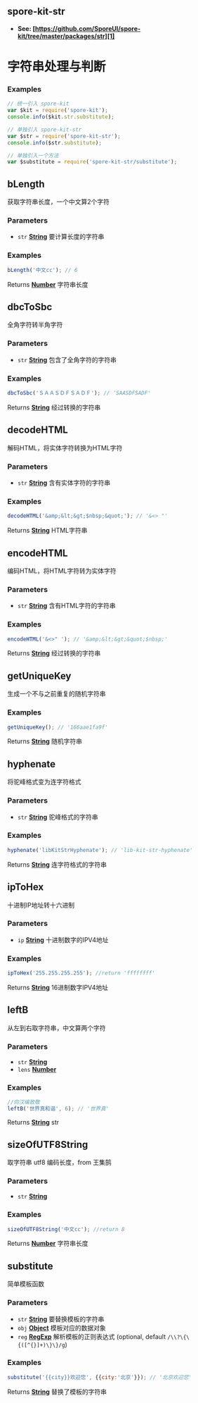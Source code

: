 <!-- Generated by documentation.js. Update this documentation by updating the source code. -->

## spore-kit-str

-   **See: [https://github.com/SporeUI/spore-kit/tree/master/packages/str][1]**

# 字符串处理与判断

### Examples

```javascript
// 统一引入 spore-kit
var $kit = require('spore-kit');
console.info($kit.str.substitute);

// 单独引入 spore-kit-str
var $str = require('spore-kit-str');
console.info($str.substitute);

// 单独引入一个方法
var $substitute = require('spore-kit-str/substitute');
```

## bLength

获取字符串长度，一个中文算2个字符

### Parameters

-   `str` **[String][2]** 要计算长度的字符串

### Examples

```javascript
bLength('中文cc'); // 6
```

Returns **[Number][3]** 字符串长度

## dbcToSbc

全角字符转半角字符

### Parameters

-   `str` **[String][2]** 包含了全角字符的字符串

### Examples

```javascript
dbcToSbc('ＳＡＡＳＤＦＳＡＤＦ'); // 'SAASDFSADF'
```

Returns **[String][2]** 经过转换的字符串

## decodeHTML

解码HTML，将实体字符转换为HTML字符

### Parameters

-   `str` **[String][2]** 含有实体字符的字符串

### Examples

```javascript
decodeHTML('&amp;&lt;&gt;$nbsp;&quot;'); // '&<> "'
```

Returns **[String][2]** HTML字符串

## encodeHTML

编码HTML，将HTML字符转为实体字符

### Parameters

-   `str` **[String][2]** 含有HTML字符的字符串

### Examples

```javascript
encodeHTML('&<>" '); // '&amp;&lt;&gt;&quot;$nbsp;'
```

Returns **[String][2]** 经过转换的字符串

## getUniqueKey

生成一个不与之前重复的随机字符串

### Examples

```javascript
getUniqueKey(); // '166aae1fa9f'
```

Returns **[String][2]** 随机字符串

## hyphenate

将驼峰格式变为连字符格式

### Parameters

-   `str` **[String][2]** 驼峰格式的字符串

### Examples

```javascript
hyphenate('libKitStrHyphenate'); // 'lib-kit-str-hyphenate'
```

Returns **[String][2]** 连字符格式的字符串

## ipToHex

十进制IP地址转十六进制

### Parameters

-   `ip` **[String][2]** 十进制数字的IPV4地址

### Examples

```javascript
ipToHex('255.255.255.255'); //return 'ffffffff'
```

Returns **[String][2]** 16进制数字IPV4地址

## leftB

从左到右取字符串，中文算两个字符

### Parameters

-   `str` **[String][2]** 
-   `lens` **[Number][3]** 

### Examples

```javascript
//向汉编致敬
leftB('世界真和谐', 6); // '世界真'
```

Returns **[String][2]** str

## sizeOfUTF8String

取字符串 utf8 编码长度，from 王集鹄

### Parameters

-   `str` **[String][2]** 

### Examples

```javascript
sizeOfUTF8String('中文cc'); //return 8
```

Returns **[Number][3]** 字符串长度

## substitute

简单模板函数

### Parameters

-   `str` **[String][2]** 要替换模板的字符串
-   `obj` **[Object][4]** 模板对应的数据对象
-   `reg` **[RegExp][5]** 解析模板的正则表达式 (optional, default `/\\?\{\{([^{}]+)\}\}/g`)

### Examples

```javascript
substitute('{{city}}欢迎您', {{city:'北京'}}); // '北京欢迎您'
```

Returns **[String][2]** 替换了模板的字符串

[1]: https://github.com/SporeUI/spore-kit/tree/master/packages/str

[2]: https://developer.mozilla.org/docs/Web/JavaScript/Reference/Global_Objects/String

[3]: https://developer.mozilla.org/docs/Web/JavaScript/Reference/Global_Objects/Number

[4]: https://developer.mozilla.org/docs/Web/JavaScript/Reference/Global_Objects/Object

[5]: https://developer.mozilla.org/docs/Web/JavaScript/Reference/Global_Objects/RegExp
